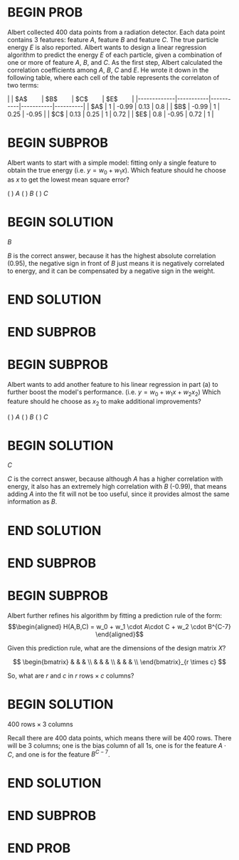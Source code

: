 # BEGIN PROB

Albert collected 400 data points from a radiation detector.
Each data point contains 3 features: feature $A$, feature $B$ and feature $C$.
The true particle energy $E$ is also reported. Albert wants to design a linear
regression algorithm to predict the energy $E$ of each particle, given a combination of one or more of feature $A$, $B$, and $C$. As the first step, Albert
calculated the correlation coefficients among $A$, $B$, $C$ and $E$. He wrote it
down in the following table, where each cell of the table represents the
correlaton of two terms:

<div>
|             | $A$ &emsp;&emsp;| $B$ &emsp;&emsp;| $C$ &emsp;&emsp;| $E$ &emsp;&emsp;|
|-------------|-----------|-----------|-----------|----------|
| $A$   | 1         | -0.99     | 0.13      | 0.8      |
| $B$   | -0.99     | 1         | 0.25      | -0.95    |
| $C$   | 0.13      | 0.25      | 1         | 0.72     |
| $E$    | 0.8       | -0.95     | 0.72      | 1        |
</div>

# BEGIN SUBPROB

Albert wants to start with a simple model: fitting only a single
feature to obtain the true energy (i.e. $y = w_0+w_1 x$). Which feature
should he choose as $x$ to get the lowest mean square error?

( ) $A$
( ) $B$
( ) $C$

# BEGIN SOLUTION

$B$

$B$ is the correct answer, because it has the highest absolute correlation
(0.95), the negative sign in front of $B$ just means it is negatively
correlated to energy, and it can be compensated by a negative sign in the
weight.

# END SOLUTION

# END SUBPROB

# BEGIN SUBPROB

Albert wants to add another feature to his linear regression in
part (a) to further boost the model's performance. (i.e.
$y = w_0 + w_1 x + w_2 x_2$) Which feature should he choose as $x_2$ to
make additional improvements?

( ) $A$
( ) $B$
( ) $C$

# BEGIN SOLUTION

$C$

$C$ is the correct answer, because although $A$ has a higher correlation
with energy, it also has an extremely high correlation with $B$ (-0.99),
that means adding $A$ into the fit will not be too useful, since it
provides almost the same information as $B$.

# END SOLUTION

# END SUBPROB

# BEGIN SUBPROB

Albert further refines his algorithm by fitting a prediction rule of the
form: $$\begin{aligned}
H(A,B,C) = w_0 + w_1 \cdot A\cdot C + w_2 \cdot B^{C-7}
\end{aligned}$$

Given this prediction rule, what are the dimensions of the design
matrix $X$?

$$
\begin{bmatrix}
& & & \\
& & & \\
& & & \\
\end{bmatrix}_{r \times c}
$$

So, what are $r$ and $c$ in $r \text{ rows} \times c \text{ columns}$?

# BEGIN SOLUTION

$400 \text{ rows} \times 3 \text{ columns}$

Recall there are 400 data points, which means there will be 400 rows. There will be 3 columns; one is the bias column of all $1$s, one is for the feature $A\cdot C$, and one is for the feature $B^{C-7}$.

# END SOLUTION

# END SUBPROB

<!-- Commented out the last subproblem, because the solution is weird?? Need to rework. -->

<!-- # BEGIN SUBPROB

Now Albert solves the normal equations and finds the solution to be:
$$\vec{w}^* = \begin{bmatrix} w_0^* \\ w_1^* \\ w_2^*  \end{bmatrix}$$
To improve on this result, Albert decides to modify his design matrix
with the following steps:

1.  Add 1 to every entry to the first column

2.  Swap the second and the third column

Let $X_a$ be the modified design matrix. Let
$\vec{w_a}^* = (X_a^TX_a)^{-1}X_a^T\vec{y}$.

Express the components
$\vec{w_a}^*$ in terms of $w_0^*, w_1^*, w_2^*$, which were the
components of $\vec{w}^*$.

$$\vec{w_a}^* = \begin{bmatrix} ? \\ ? \\ ? \\ \end{bmatrix}$$

# BEGIN SOLUTION

$$\vec{w}^* = \begin{bmatrix} w_0^*/2 \\ w_2^* \\ w_1^*  \end{bmatrix}$$

We should follow the steps Albert did to construct $X$. We will add $1$ to be the first element in each row and then switch the constants attached to $w_1$ ($A \cdot B$) and $w_2$ ($B^{C-7}$):
$$
X_a = \begin{bmatrix}
1 & B^{C-7} & A \\
1 & B^{C-7} & A \\
\vdots & \vdots & \vdots \\
1 & B^{C-7} & A
\end{bmatrix}
$$

We know that $X_\alpha^T X_\alpha$ is the same as an identity matrix. The inverse of an identity matrix is the same as it was before.

This means we are really looking at $X_\alpha^T \vec{y}$:
$$
\begin{align*}
X_\alpha^T \vec{y} &= \begin{bmatrix}
1 & 1 & \cdots & 1 \\
B^{C-7} & B^{C-7} & \cdots & B^{C-7} \\
A & A & \cdots & A
\end{bmatrix} \cdot \begin{bmatrix}
y_1 \\
y_2 \\
\vdots \\
y_{400}
\end{bmatrix} \\
&= \begin{bmatrix}
\sum_{i = 1}^{400}{y_i}\\
\sum_{i = 1}^{400}{B^{C-7} \cdot y_i} \\
\sum_{i = 1}^{400}{A \cdot y_i}
\end{bmatrix}
\end{align*}
$$

The first component of our final matrix, $sum_{i = 1}^{400}{y_i}$, is proportional to $w_0^*$. The second component of our matrix, $\sum_{i = 1}^{400}{B^{C-7} \cdot y_i}$, is proportional to $w_2^*$. Finally, the third component of our matrix, $\sum_{i = 1}^{400}{A \cdot y_i}$, is proportional to $w_1^*$.

# END SOLUTION

# END SUBPROB -->

# END PROB
